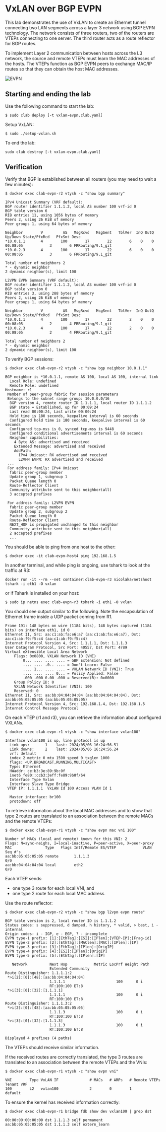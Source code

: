 # VxLAN over BGP EVPN

This lab demonstrates the use of VxLAN to create an Ethernet tunnel connecting two LAN segments across a layer 3 network using BGP EVPN technology. The network consists of three routers, two of the routers are VTEPs connecting to one server. The third router acts as a route reflector for BGP routes.

To implement Layer 2 communication between hosts across the L3 network, the source and remote VTEPs must learn the MAC addresses of the hosts. The VTEPs function as BGP EVPN peers to exchange MAC/IP routes so that they can obtain the host MAC addresses.

![EVPN](../img/evpn.png)

## Starting and ending the lab

Use the following command to start the lab:

```
$ sudo clab deploy [-t vxlan-evpn.clab.yaml]
```

Setup VxLAN:

```
$ sudo ./setup-vxlan.sh
```

To end the lab:

```
sudo clab destroy [-t vxlan-evpn.clab.yaml]
```


## Verification

Verify that BGP is established between all routers (you may need tp wait a few minutes):

```
$ docker exec clab-evpn-r2 vtysh -c "show bgp summary"
```

```
IPv4 Unicast Summary (VRF default):
BGP router identifier 1.1.1.2, local AS number 100 vrf-id 0
BGP table version 6
RIB entries 11, using 1056 bytes of memory
Peers 2, using 26 KiB of memory
Peer groups 1, using 64 bytes of memory

Neighbor        V         AS   MsgRcvd   MsgSent   TblVer  InQ OutQ  Up/Down State/PfxRcd   PfxSnt Desc
*10.0.1.1       4        100        17        22        6    0    0 00:08:05            3        6 FRRouting/9.1_git
*10.0.2.3       4        100        17        22        6    0    0 00:08:05            3        6 FRRouting/9.1_git

Total number of neighbors 2
* - dynamic neighbor
2 dynamic neighbor(s), limit 100

L2VPN EVPN Summary (VRF default):
BGP router identifier 1.1.1.2, local AS number 100 vrf-id 0
BGP table version 0
RIB entries 3, using 288 bytes of memory
Peers 2, using 26 KiB of memory
Peer groups 1, using 64 bytes of memory

Neighbor        V         AS   MsgRcvd   MsgSent   TblVer  InQ OutQ  Up/Down State/PfxRcd   PfxSnt Desc
*10.0.1.1       4        100        17        22        2    0    0 00:08:05            2        4 FRRouting/9.1_git
*10.0.2.3       4        100        17        22        2    0    0 00:08:05            2        4 FRRouting/9.1_git

Total number of neighbors 2
* - dynamic neighbor
2 dynamic neighbor(s), limit 100
```

To verify BGP sessions:

```
$ docker exec clab-evpn-r2 vtysh -c "show bgp neighbor 10.0.1.1"
```

```
BGP neighbor is *10.0.1.1, remote AS 100, local AS 100, internal link
  Local Role: undefined
  Remote Role: undefined
Hostname: r1
 Member of peer-group fabric for session parameters
 Belongs to the subnet range group: 10.0.0.0/16
  BGP version 4, remote router ID 1.1.1.1, local router ID 1.1.1.2
  BGP state = Established, up for 00:09:24
  Last read 00:00:24, Last write 00:00:24
  Hold time is 180 seconds, keepalive interval is 60 seconds
  Configured hold time is 180 seconds, keepalive interval is 60 seconds
  Configured tcp-mss is 0, synced tcp-mss is 9448
  Configured conditional advertisements interval is 60 seconds
  Neighbor capabilities:
    4 Byte AS: advertised and received
    Extended Message: advertised and received
    AddPath:
      IPv4 Unicast: RX advertised and received
      L2VPN EVPN: RX advertised and received
 ...
 For address family: IPv4 Unicast
  fabric peer-group member
  Update group 1, subgroup 1
  Packet Queue length 0
  Route-Reflector Client
  Community attribute sent to this neighbor(all)
  3 accepted prefixes

 For address family: L2VPN EVPN
  fabric peer-group member
  Update group 2, subgroup 2
  Packet Queue length 0
  Route-Reflector Client
  NEXT_HOP is propagated unchanged to this neighbor
  Community attribute sent to this neighbor(all)
  2 accepted prefixes
  ...
```


You should be able to ping from one host to the other:

```
$ docker exec -it clab-evpn-host4 ping 192.168.1.5
```


In another terminal, and while ping is ongoing, use tshark to look at the traffic at R3:

```
docker run -it --rm --net container:clab-evpn-r3 nicolaka/netshoot tshark -i eth1 -O vxlan
```
or if Tshark is installed on your host:

```
$ sudo ip netns exec clab-evpn-r3 tshark -i eth1 -O vxlan
```

You should see output similar to the following. Note the encapsulation of Ethernet frame inside a UDP packet coming from R1.

```
Frame 191: 148 bytes on wire (1184 bits), 148 bytes captured (1184 bits) on interface eth1, id 0
Ethernet II, Src: aa:c1:ab:fa:e6:a7 (aa:c1:ab:fa:e6:a7), Dst: aa:c1:ab:f9:f5:c4 (aa:c1:ab:f9:f5:c4)
Internet Protocol Version 4, Src: 1.1.1.1, Dst: 1.1.1.3
User Datagram Protocol, Src Port: 40557, Dst Port: 4789
Virtual eXtensible Local Area Network
    Flags: 0x0800, VXLAN Network ID (VNI)
        0... .... .... .... = GBP Extension: Not defined
        .... .... .0.. .... = Don't Learn: False
        .... 1... .... .... = VXLAN Network ID (VNI): True
        .... .... .... 0... = Policy Applied: False
        .000 .000 0.00 .000 = Reserved(R): 0x0000
    Group Policy ID: 0
    VXLAN Network Identifier (VNI): 100
    Reserved: 0
Ethernet II, Src: aa:bb:04:04:04:04 (aa:bb:04:04:04:04), Dst: aa:bb:05:05:05:05 (aa:bb:05:05:05:05)
Internet Protocol Version 4, Src: 192.168.1.4, Dst: 192.168.1.5
Internet Control Message Protocol
```

On each VTEP (r1 and r3), you can retrieve the information about configured VXLANs.

```
$ docker exec clab-evpn-r1 vtysh -c "show interface vxlan100"
```

```
Interface vxlan100 is up, line protocol is up
  Link ups:       1    last: 2024/05/06 16:24:56.51
  Link downs:     2    last: 2024/05/06 16:24:56.24
  vrf: default
  index 2 metric 0 mtu 1500 speed 0 txqlen 1000
  flags: <UP,BROADCAST,RUNNING,MULTICAST>
  Type: Ethernet
  HWaddr: ce:b3:3e:89:9b:0f
  inet6 fe80::ccb3:3eff:fe89:9b0f/64
  Interface Type Vxlan
  Interface Slave Type Bridge
 VTEP IP: 1.1.1.1  VxLAN Id 100 Access VLAN Id 1

  Master interface: br100
  protodown: off
```

To retrieve information about the local MAC addresses and to show that type 2 routes are translated to an association between the remote MACs and the remote VTEPs:

```
$ docker exec clab-evpn-r1 vtysh -c "show evpn mac vni 100"
```

```
Number of MACs (local and remote) known for this VNI: 2
Flags: N=sync-neighs, I=local-inactive, P=peer-active, X=peer-proxy
MAC               Type   Flags Intf/Remote ES/VTEP            VLAN  Seq #'s
aa:bb:05:05:05:05 remote       1.1.1.3                              0/0
aa:bb:04:04:04:04 local        eth2                                 0/0
```

Each VTEP sends:

- one type 3 route for each local VNI, and
- one type 2 route for each local MAC address.

Use the route reflector:

```
$ docker exec clab-evpn-r2 vtysh -c "show bgp l2vpn evpn route"
```

```
BGP table version is 2, local router ID is 1.1.1.2
Status codes: s suppressed, d damped, h history, * valid, > best, i - internal
Origin codes: i - IGP, e - EGP, ? - incomplete
EVPN type-1 prefix: [1]:[EthTag]:[ESI]:[IPlen]:[VTEP-IP]:[Frag-id]
EVPN type-2 prefix: [2]:[EthTag]:[MAClen]:[MAC]:[IPlen]:[IP]
EVPN type-3 prefix: [3]:[EthTag]:[IPlen]:[OrigIP]
EVPN type-4 prefix: [4]:[ESI]:[IPlen]:[OrigIP]
EVPN type-5 prefix: [5]:[EthTag]:[IPlen]:[IP]

   Network          Next Hop            Metric LocPrf Weight Path
                    Extended Community
Route Distinguisher: 1.1.1.1:2
 *>i[2]:[0]:[48]:[aa:bb:04:04:04:04]
                    1.1.1.1                       100      0 i
                    RT:100:100 ET:8
 *>i[3]:[0]:[32]:[1.1.1.1]
                    1.1.1.1                       100      0 i
                    RT:100:100 ET:8
Route Distinguisher: 1.1.1.3:2
 *>i[2]:[0]:[48]:[aa:bb:05:05:05:05]
                    1.1.1.3                       100      0 i
                    RT:100:100 ET:8
 *>i[3]:[0]:[32]:[1.1.1.3]
                    1.1.1.3                       100      0 i
                    RT:100:100 ET:8

Displayed 4 prefixes (4 paths)
```

The VTEPs should receive similar information.


If the received routes are correctly translated, the type 3 routes are translated to an association between the remote VTEPs and the VNIs:

```
$ docker exec clab-evpn-r1 vtysh -c "show evpn vni"
```

```
VNI        Type VxLAN IF              # MACs   # ARPs   # Remote VTEPs  Tenant VRF
100        L2   vxlan100              2        0        1               default
```

To ensure the kernel has received information correctly:

```
$ docker exec clab-evpn-r1 bridge fdb show dev vxlan100 | grep dst
```

```
00:00:00:00:00:00 dst 1.1.1.3 self permanent
aa:bb:05:05:05:05 dst 1.1.1.3 self extern_learn
```
